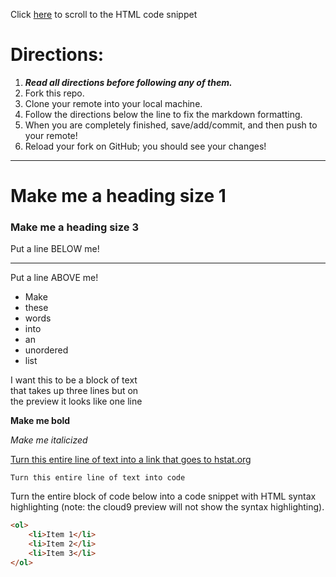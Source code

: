 Click [here](#htmlcode) to scroll to the HTML code snippet

# Directions:
1. _**Read all directions before following any of them.**_
2. Fork this repo.
2. Clone your remote into your local machine.
3. Follow the directions below the line to fix the markdown formatting.
4. When you are completely finished, save/add/commit, and then push to your remote!
5. Reload your fork on GitHub; you should see your changes!

---

# Make me a heading size 1
### Make me a heading size 3

Put a line BELOW me!

---
Put a line ABOVE me!

* Make 
* these
* words
* into
* an
* unordered
* list

I want this to be a block of text  
that takes up three lines but on  
the preview it looks like one line

**Make me bold**

_Make me italicized_

[Turn this entire line of text into a link that goes to hstat.org](http://www.hstat.org)

`Turn this entire line of text into code`

Turn the entire block of code below into a code snippet with HTML syntax highlighting (note: the cloud9 preview will not show the syntax highlighting).
<a name="htmlcode"></a>
```html
<ol>
    <li>Item 1</li>
    <li>Item 2</li>
    <li>Item 3</li>
</ol>
```